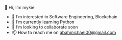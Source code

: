 👋 Hi, I’m mykie
- 👀 I’m interested in Software Engineering, Blockchain
- 🌱 I’m currently learning Python
- 💞️ I’m looking to collaborate soon
- 📫 How to reach me on abahmichael00@gmail.com
